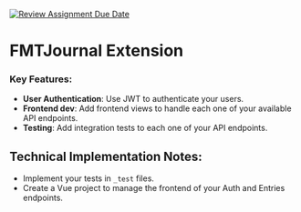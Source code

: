 [![Review Assignment Due Date](https://classroom.github.com/assets/deadline-readme-button-22041afd0340ce965d47ae6ef1cefeee28c7c493a6346c4f15d667ab976d596c.svg)](https://classroom.github.com/a/_pexHpzr)
# FMTJournal Extension

### Key Features:

- **User Authentication**: Use JWT to authenticate your users.
- **Frontend dev**: Add frontend views to handle each one of your available API endpoints.
- **Testing**: Add integration tests to each one of your API endpoints.

## Technical Implementation Notes:

- Implement your tests in `_test` files.
- Create a Vue project to manage the frontend of your Auth and Entries endpoints.
